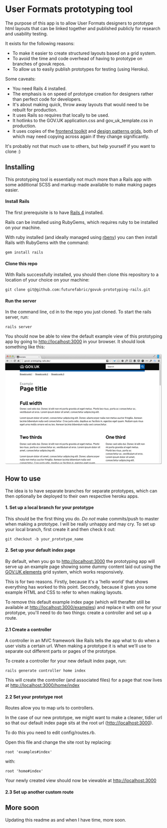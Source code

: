 User Formats prototyping tool
=============================

The purpose of this app is to allow User Formats designers to prototype html layouts that can
be linked together and published publicly for research and usability testing.

It exists for the following reasons:

* To make it easier to create structured layouts based on a grid system.
* To avoid the time and code overhead of having to prototype on branches of govuk repos.
* To allow us to easily publish prototypes for testing (using Heroku).


Some caveats:

* You need Rails 4 installed.
* The emphasis is on speed of prototype creation for designers rather than perfect code for developers.
* It's about making quick, throw away layouts that would need to be rebuilt for production.
* It uses Rails so requires that locally to be used.
* It hotlinks to the GOV.UK application.css and gov_uk_template.css in production.
* It uses copies of the [frontend toolkit](https://github.com/alphagov/govuk_frontend_toolkit) and [design patterns grids](http://alphagov.github.io/design-patterns/example/grid.html), both of which may need copying across again if they change significantly.

It's probably not that much use to others, but help yourself if you want to clone :)


## Installing

This prototyping tool is essentially not much more than a Rails app with some additional SCSS and markup made available to make making pages easier.

#### Install Rails

The first prerequisite is to have [Rails 4](http://rubyonrails.org/) installed.

Rails can be installed using RubyGems, which requires ruby to be installed on your machine.

With ruby installed (and ideally managed using [rbenv](https://github.com/sstephenson/rbenv)) you can then install Rails with RubyGems with the command:

```
gem install rails
```

#### Clone this repo

With Rails successfully installed, you should then clone this repository to a location of your choice on your machine:

```
git clone git@github.com:futurefabric/govuk-prototyping-rails.git
```

#### Run the server

In the command line, cd in to the repo you just cloned.
To start the rails server, run:

```
rails server
```

You should now be able to view the default example view of this prototyping app by going to [http://localhost:3000](http://localhost:3000) in your browser.
It should look something like this:

![alt tag](https://raw.githubusercontent.com/futurefabric/govuk-prototyping-rails/6a253f4b4a6ffbff77c568ab301bfa6848f20032/public/examples.png)

## How to use

The idea is to have separate branches for separate prototypes, which can then optionally be deployed to their own respective heroku apps.

#### 1. Set up a local branch for your prototype

This should be the first thing you do. *Do not* make commits/push to master when making a prototype. I will be really unhappy and may cry.
To set up your local branch, first create it and then check it out:

```
git checkout -b your_prototype_name
```



#### 2. Set up your default index page

By default, when you go to [http://localhost:3000](http://localhost:3000) the prototyping app will serve up an example page showing some dummy content laid out using the [GOV.UK elements](http://govuk-elements.herokuapp.com/) grid system, which works responsively.

This is for two reasons. Firstly, because it's a 'hello world' that shows everything has worked to this point. Secondly, because it gives you some example HTML and CSS to refer to when making layouts.

To remove this default example index page (which will therafter still be available at [http://localhost:3000/examples](http://localhost:3000/examples)) and replace it with one for your prototype, you'll need to do two things: create a controller and set up a route.

#### 2.1 Create a controller

A controller in an MVC framework like Rails tells the app what to do when a user visits a certain url. When making a prototype it is what we'll use to separate out different parts or pages of the prototype.

To create a controller for your new default index page, run:

```
rails generate controller home index
```

This will create the controller (and associated files) for a page that now lives at [http://localhost:3000/home/index](http://localhost:3000/home/index)


#### 2.2 Set your prototype root

Routes allow you to map urls to controllers.

In the case of our new prototype, we might want to make a cleaner, tidier url so that our default index page sits at the root url ([http://localhost:3000](http://localhost:3000)).

To do this you need to edit config/routes.rb.

Open this file and change the site root by replacing:

```
root 'examples#index'
```

with:

```
root 'home#index'
```

Your newly created view should now be viewable at [http://localhost:3000](http://localhost:3000)


#### 2.3 Set up another custom route



## More soon

Updating this readme as and when I have time, more soon.
